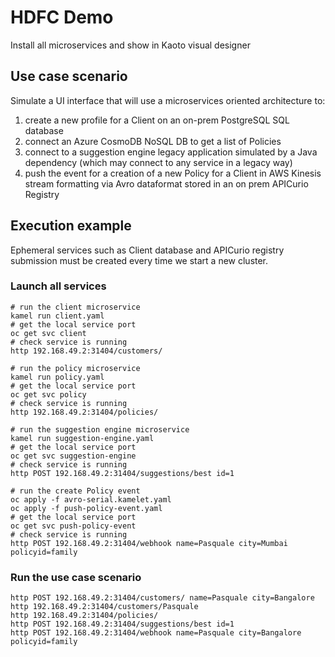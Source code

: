 # HDFC Demo

Install all microservices and show in Kaoto visual designer

## Use case scenario

Simulate a UI interface that will use a microservices oriented architecture to:

1. create a new profile for a Client on an on-prem PostgreSQL SQL database
2. connect an Azure CosmoDB NoSQL DB to get a list of Policies
3. connect to a suggestion engine legacy application simulated by a Java dependency (which may connect to any service in a legacy way)
4. push the event for a creation of a new Policy for a Client in AWS Kinesis stream formatting via Avro dataformat stored in an on prem APICurio Registry

## Execution example

Ephemeral services such as Client database and APICurio registry submission must be created every time we start a new cluster.

### Launch all services

```
# run the client microservice
kamel run client.yaml
# get the local service port
oc get svc client
# check service is running
http 192.168.49.2:31404/customers/
```

```
# run the policy microservice
kamel run policy.yaml
# get the local service port
oc get svc policy
# check service is running
http 192.168.49.2:31404/policies/
```

```
# run the suggestion engine microservice
kamel run suggestion-engine.yaml
# get the local service port
oc get svc suggestion-engine
# check service is running
http POST 192.168.49.2:31404/suggestions/best id=1
```

```
# run the create Policy event
oc apply -f avro-serial.kamelet.yaml
oc apply -f push-policy-event.yaml
# get the local service port
oc get svc push-policy-event
# check service is running
http POST 192.168.49.2:31404/webhook name=Pasquale city=Mumbai policyid=family
```

### Run the use case scenario

```
http POST 192.168.49.2:31404/customers/ name=Pasquale city=Bangalore
http 192.168.49.2:31404/customers/Pasquale
http 192.168.49.2:31404/policies/
http POST 192.168.49.2:31404/suggestions/best id=1
http POST 192.168.49.2:31404/webhook name=Pasquale city=Bangalore policyid=family
```
